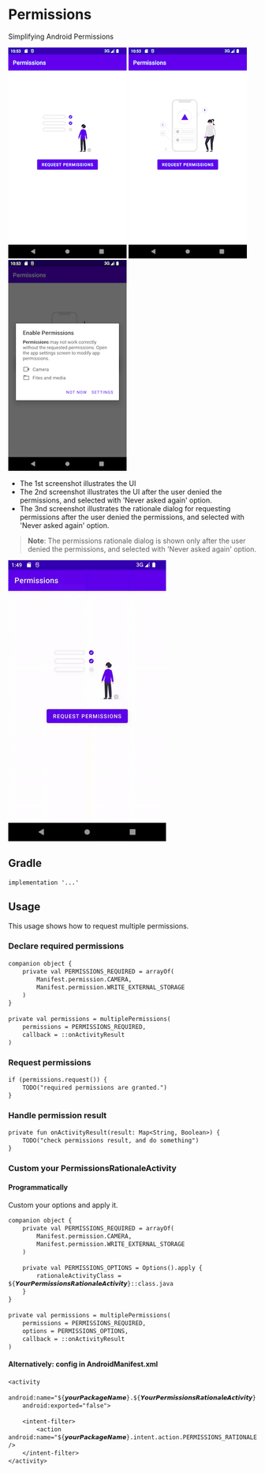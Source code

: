 # Permissions

Simplifying Android Permissions

![](https://raw.githubusercontent.com/zhjl37/Permissions/main/screenshot-1.png)
![](https://raw.githubusercontent.com/zhjl37/Permissions/main/screenshot-2.png)
![](https://raw.githubusercontent.com/zhjl37/Permissions/main/screenshot-3.png)

- The 1st screenshot illustrates the UI
- The 2nd screenshot illustrates the UI after the user denied the permissions, and selected with 'Never asked again' option.
- The 3nd screenshot illustrates the rationale dialog for requesting permissions after the user denied the permissions, and selected with 'Never asked again' option.

> **Note**: 
> The permissions rationale dialog is shown only after the user denied the permissions, and selected with 'Never asked again' option.

![](https://raw.githubusercontent.com/zhjl37/Permissions/main/screenrecord.gif)

## Gradle

```
implementation '...'
```

## Usage

This usage shows how to request multiple permissions.

### Declare required permissions

```
companion object {
    private val PERMISSIONS_REQUIRED = arrayOf(
        Manifest.permission.CAMERA,
        Manifest.permission.WRITE_EXTERNAL_STORAGE
    )
}

private val permissions = multiplePermissions(
    permissions = PERMISSIONS_REQUIRED,
    callback = ::onActivityResult
)

```

### Request permissions

```
if (permissions.request()) {
    TODO("required permissions are granted.")
}
```

### Handle permission result

```
private fun onActivityResult(result: Map<String, Boolean>) {
    TODO("check permissions result, and do something")
}
```

### Custom your PermissionsRationaleActivity

#### Programmatically

Custom your options and apply it.

```
companion object {
    private val PERMISSIONS_REQUIRED = arrayOf(
        Manifest.permission.CAMERA,
        Manifest.permission.WRITE_EXTERNAL_STORAGE
    )
    
    private val PERMISSIONS_OPTIONS = Options().apply {
        rationaleActivityClass = ${𝙔𝙤𝙪𝙧𝙋𝙚𝙧𝙢𝙞𝙨𝙨𝙞𝙤𝙣𝙨𝙍𝙖𝙩𝙞𝙤𝙣𝙖𝙡𝙚𝘼𝙘𝙩𝙞𝙫𝙞𝙩𝙮}::class.java
    }
}

private val permissions = multiplePermissions(
    permissions = PERMISSIONS_REQUIRED,
    options = PERMISSIONS_OPTIONS,
    callback = ::onActivityResult
)

```

#### Alternatively: config in AndroidManifest.xml

```
<activity
    android:name="${𝙮𝙤𝙪𝙧𝙋𝙖𝙘𝙠𝙖𝙜𝙚𝙉𝙖𝙢𝙚}.${𝙔𝙤𝙪𝙧𝙋𝙚𝙧𝙢𝙞𝙨𝙨𝙞𝙤𝙣𝙨𝙍𝙖𝙩𝙞𝙤𝙣𝙖𝙡𝙚𝘼𝙘𝙩𝙞𝙫𝙞𝙩𝙮}"
    android:exported="false">

    <intent-filter>
        <action android:name="${𝙮𝙤𝙪𝙧𝙋𝙖𝙘𝙠𝙖𝙜𝙚𝙉𝙖𝙢𝙚}.intent.action.PERMISSIONS_RATIONALE" />
    </intent-filter>
</activity>
```


